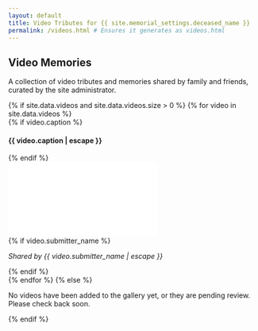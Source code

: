 ```yaml
---
layout: default
title: Video Tributes for {{ site.memorial_settings.deceased_name }}
permalink: /videos.html # Ensures it generates as videos.html
---
```


## Video Memories

A collection of video tributes and memories shared by family and friends, curated by the site administrator.

<div class="video-gallery">
{% if site.data.videos and site.data.videos.size > 0 %}
    {% for video in site.data.videos %}
    <article class="video-item">
        {% if video.caption %}<h4>{{ video.caption | escape }}</h4>{% endif %}
        <div class="video-embed-container">
            <iframe 
                src="{{ video.video_url }}" 
                frameborder="0" 
                allow="accelerometer; autoplay; clipboard-write; encrypted-media; gyroscope; picture-in-picture" 
                allowfullscreen
                title="Embedded video {{ video.caption | default: 'tribute' | escape }}">
            </iframe>
        </div>
        {% if video.submitter_name %}<p><em>Shared by {{ video.submitter_name | escape }}</em></p>{% endif %}
    </article>
    {% endfor %}
{% else %}
    <p>No videos have been added to the gallery yet, or they are pending review. Please check back soon.</p>
{% endif %}
</div>